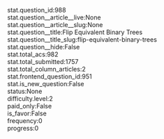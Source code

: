 stat.question_id:988  
stat.question__article__live:None  
stat.question__article__slug:None  
stat.question__title:Flip Equivalent Binary Trees  
stat.question__title_slug:flip-equivalent-binary-trees  
stat.question__hide:False  
stat.total_acs:982  
stat.total_submitted:1757  
stat.total_column_articles:2  
stat.frontend_question_id:951  
stat.is_new_question:False  
status:None  
difficulty.level:2  
paid_only:False  
is_favor:False  
frequency:0  
progress:0  
